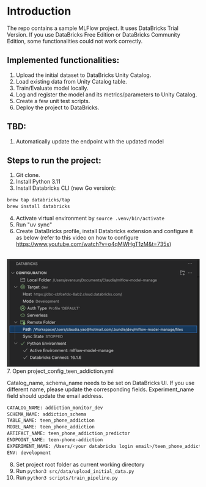 # Introduction

The repo contains a sample MLFlow project. It uses DataBricks Trial Version. If you use DataBricks Free Edition or DataBricks Community Edition, some functionalities could not work correctly.

## Implemented functionalities:

1. Upload the initial dataset to DataBricks Unity Catalog.
2. Load existing data from Unity Catalog table.
3. Train/Evaluate model locally.
4. Log and register the model and its metrics/parameters to Unity Catalog.
5. Create a few unit test scripts.
6. Deploy the project to DataBricks.

## TBD: <br>

1. Automatically update the endpoint with the updated model

## Steps to run the project:

1. Git clone.<br>
2. Install Python 3.11<br>
3. Install Databricks CLI (new Go version):<br>

```bash
brew tap databricks/tap
brew install databricks

```

4. Activate virtual environment by `source .venv/bin/activate`
5. Run "uv sync"
6. Create DataBricks profile, install Databricks extension and configure it as below (refer to this video on how to configure https://www.youtube.com/watch?v=o4qMWHgT1zM&t=735s)
<br>

   <img src="notebook/databricks_connect.png" width =800>

<br>
7. Open project_config_teen_addiction.yml

Catalog_name, schema_name needs to be set on DataBricks UI. If you use different name, please update the corresponding fields.
Experiment_name field should update the email address.

```bash
CATALOG_NAME: addiction_monitor_dev
SCHEMA_NAME: addiction_schema
TABLE_NAME: teen_phone_addiction
MODEL_NAME: teen_phone_addiction
ARTIFACT_NAME: teen_phone_addiction_predictor
ENDPOINT_NAME: teen-phone-addiction
EXPERIMENT_NAME: /Users/<your databricks login email>/teen_phone_addiction_experiment
ENV: development
```

8. Set project root folder as current working directory
9. Run `python3 src/data/upload_initial_data.py`
10. Run `python3 scripts/train_pipeline.py`
